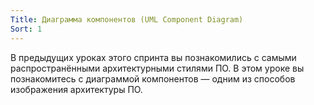 ```yaml
---
Title: Диаграмма компонентов (UML Component Diagram)
Sort: 1
---
```


В предыдущих уроках этого спринта вы познакомились с самыми распространёнными архитектурными стилями ПО. В этом уроке вы познакомитесь с диаграммой компонентов — одним из способов изображения архитектуры ПО.